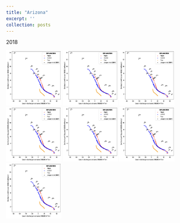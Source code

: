 ```yaml
---
title: "Arizona"
excerpt: ''
collection: posts
---
```


2018

<img src="/images/harney.png" width="30%" height="30%">
<img src="/images/harney.png" width="30%" height="30%">
<img src="/images/harney.png" width="30%" height="30%">
<img src="/images/harney.png" width="30%" height="30%">
<img src="/images/harney.png" width="30%" height="30%">
<img src="/images/harney.png" width="30%" height="30%">
<img src="/images/harney.png" width="30%" height="30%">

